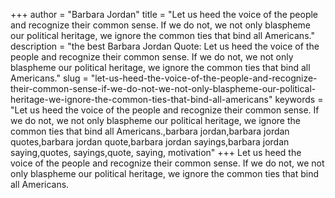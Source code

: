+++
author = "Barbara Jordan"
title = "Let us heed the voice of the people and recognize their common sense. If we do not, we not only blaspheme our political heritage, we ignore the common ties that bind all Americans."
description = "the best Barbara Jordan Quote: Let us heed the voice of the people and recognize their common sense. If we do not, we not only blaspheme our political heritage, we ignore the common ties that bind all Americans."
slug = "let-us-heed-the-voice-of-the-people-and-recognize-their-common-sense-if-we-do-not-we-not-only-blaspheme-our-political-heritage-we-ignore-the-common-ties-that-bind-all-americans"
keywords = "Let us heed the voice of the people and recognize their common sense. If we do not, we not only blaspheme our political heritage, we ignore the common ties that bind all Americans.,barbara jordan,barbara jordan quotes,barbara jordan quote,barbara jordan sayings,barbara jordan saying,quotes, sayings,quote, saying, motivation"
+++
Let us heed the voice of the people and recognize their common sense. If we do not, we not only blaspheme our political heritage, we ignore the common ties that bind all Americans.
